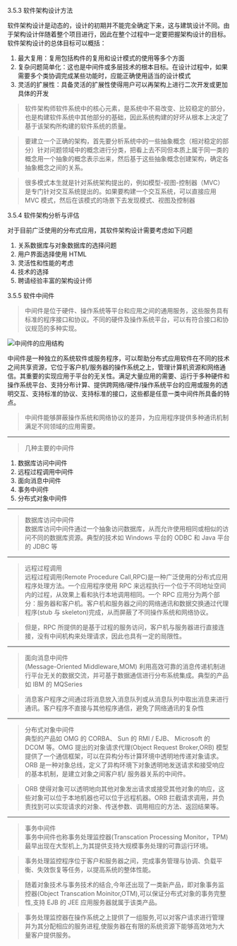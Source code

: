 3.5.3 软件架构设计方法

软件架构设计是动态的，设计的初期并不能完全确定下来，这与建筑设计不同。由于架构设计伴随着整个项目进行，因此在整个过程中一定要把握架构设计的目标。软件架构设计的总体目标可以概括：
1. 最大复用：复用包括构件的复用和设计模式的使用等多个方面
2. 复杂问题简单化：这也是中间件或多层技术的根本目标。在设计过程中，如果需要多个类协调完成某些功能时，应能正确使用适当的设计模式
3. 灵活的扩展性：具备灵活的扩展性使得用户可以再架构上进行二次开发或更加具体的开发

> 软件架构师软件系统中的核心元素，是系统中不易改变、比较稳定的部分，也是构建软件系统中其他部分的基础，因此系统构建的好坏从根本上决定了基于该架构所构建的软件系统的质量。

> 要建立一个正确的架构，首先要分析系统中的一些抽象概念（相对稳定的部分）针对问题领域中的概念进行分类，把看上去不同但本质上属于同一类的概念用一个抽象的概念表示出来，然后基于这些抽象概念创建架构，确定各抽象概念之间的关系。

> 很多模式本生就是针对系统架构提出的，例如模型-视图-控制器（MVC）是专门针对交互系统提出的。如果要构建一个交互系统，可以直接应用 MVC 模式，然后在该模式的场景下去发现模式、视图及控制器

3.5.4 软件架构分析与评估

对于目前广泛使用的分布式应用，其软件架构设计需要考虑如下问题
1. 关系数据库与对象数据库的选择问题
2. 用户界面选择使用 HTML
3. 灵活性和性能的考虑
4. 技术的选择
5. 聘请经验丰富的架构设计师

3.5.5 软件中间件

> 中间件是位于硬件、操作系统等平台和应用之间的通用服务，这些服务具有标准的程序接口和协议。不同的硬件及操作系统平台，可以有符合接口和协议规范的多种实现。

![中间件的应用结构](http://ww1.sinaimg.cn/large/006rAlqhly1ftdt4721fkj30c306374e.jpg)

中间件是一种独立的系统软件或服务程序，可以帮助分布式应用软件在不同的技术之间共享资源，它位于客户机/服务器的操作系统之上，管理计算机资源和网络通信。其重要的实现应用于平台的无关性。满足大量应用的需要、运行于多种硬件和操作系统平台、支持分布计算、提供跨网络/硬件/操作系统平台的应用或服务的透明交互、支持标准的协议、支持标准的接口，这些都是任意一类中间件所具备的特点。

> 中间件能够屏蔽操作系统和网络协议的差异，为应用程序提供多种通讯机制满足不同领域的应用需要。

----

> 几种主要的中间件
1. 数据库访问中间件
2. 远程过程调用中间件
3. 面向消息中间件
4. 事务中间件
5. 分布式对象中间件


----

> 数据库访问中间件<br>
数据库访问中间件通过一个抽象访问数据库，从而允许使用相同或相似的访问不同的数据库资源。典型的技术如 Windows 平台的 ODBC 和 Java 平台的 JDBC 等

----

> 远程过程调用<br>
远程过程调用(Remote Procedure Call,RPC)是一种广泛使用的分布式应用程序处理方法。一个应用程序使用 RPC 来远程执行一个位于不同地址空间内的过程，从效果上看和执行本地调用相同。一个 RPC 应用分为两个部分：服务器和客户机。客户机和服务器之间的网络通讯和数据交换通过代理程序(stub 与 skeleton)完成，从而屏蔽了不同操作系统和网络协议。

> 但是，RPC 所提供的是基于过程的服务访问，客户机与服务器进行直接连接，没有中间机构来处理请求，因此也具有一定的局限性。

----

> 面向消息中间件<br>
(Message-Oriented Middleware,MOM) 利用高效可靠的消息传递机制进行平台无关的数据交流，并可基于数据通信进行分布系统集成。典型的产品如 IBM 的 MQSeries

> 消息客户程序之间通过将消息放入消息队列或从消息队列中取出消息来进行通讯。客户程序不直接与其他程序通信，避免了网络通讯的复杂性

----

> 分布式对象中间件<br>
典型的产品如 OMG 的 CORBA、 Sun 的 RMI / EJB、 Microsoft 的 DCOM 等。OMG 提出的对象请求代理(Object Request Broker,ORB) 模型提供了一个通信框架，可以在异构分布计算环境中透明地传递对象请求。ORB 是一种对象总线，定义了异构环境下对象透明地发送请求和接受响应的基本机制，是建立对象之间客户机/ 服务器关系的中间件。

> ORB 使得对象可以透明地向其他对象发出请求或接受其他对象的响应，这些对象可以位于本地机器也可以位于远程机器。ORB 拦截请求调用，并负责找到可以实现请求的对象、传送参数、调用相应的方法、返回结果等。

----

> 事务中间件<br>
事务中间件也称事务处理监控器(Transcation Processing Monitor，TPM)最早出现在大型机上,为其提供支持大规模事务处理的可靠运行环境。

> 事务处理监控程序位于客户和服务器之间，完成事务管理与协调、负载平衡、失效恢复等任务，以提高系统的整体性能。

>随着对象技术与事务技术的结合,今年还出现了一类新产品，即对象事务监控器(Object Transcation Moinitor,OTM),可以保证分布式对象的事务完整性,支持 EJB 的 JEE 应用服务器就属于该类产品。

> 事务处理监控器在操作系统之上提供了一组服务,可以对客户请求进行管理并为其分配相应的服务进程,使服务器在有限的系统资源下能够高效地为大量客户提供服务。
